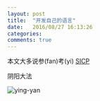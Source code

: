 ```yaml
---
layout: post
title:  "开发自己的语言"
date:   2016/08/27 16:13:26
categories:
comments: true
---
```




本文大多说参(fan)考(yi) [SICP][]

[SICP]: https://mitpress.mit.edu/sicp/full-text/book/book-Z-H-25.html#%_chap_4


阴阳大法

![ying-yan][]

[ying-yan]: https://mitpress.mit.edu/sicp/full-text/book/ch4-Z-G-1.gif
